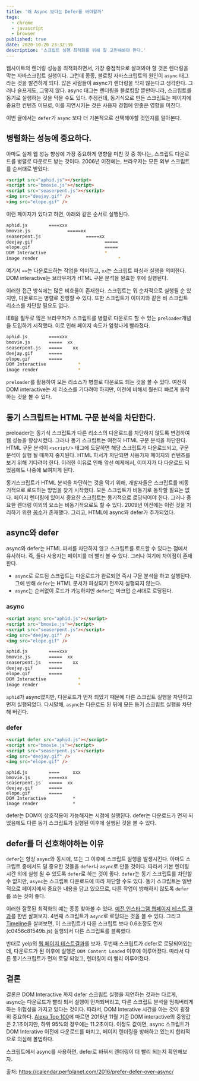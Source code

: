 ```yaml
---
title: '왜 Async 보다는 Defer를 써야할까'
tags:
  - chrome
  - javascript
  - browser
published: true
date: 2020-10-20 23:32:39
description: '스크립트 실행 최적화를 위해 잘 고민해봐야 한다.'
---
```


웹사이트의 렌더링 성능을 최적화하면서, 가장 중점적으로 살펴봐야 할 것은 렌더링을 막는 자바스크립트 실행이다. 그런데 종종, 블로킹 자바스크립트의 원인이 `async` 태그라는 것을 발견하게 되다. 많은 사람들이 async가 렌더링을 막지 않는다고 생각한다. 그러나 슬프게도, 그렇지 않다. async 태그는 렌더링을 블로킹할 뿐만아니라, 스크립트를 동기로 실행하는 것을 막을 수도 있다. 추정컨데, 동기식으로 만든 스크립트는 페이지에 중요한 컨텐츠 이므로, 이를 지연시키는 것은 사용자 경험에 안좋은 영향을 미친다.

이번 글에서는 `defer`가 `async` 보다 더 기본적으로 선택해야할 것인지를 알아본다.

## 병렬화는 성능에 중요하다.

아마도 실제 웹 성능 향상에 가장 중요하게 영향을 미친 것 중 하나는, 스크립트 다운로드를 병렬로 다운로드 받는 것이다. 2006년 이전에는, 브라우저는 모든 외부 스크립트를 순서대로 받았다.

```html
<script src="aphid.js"></script>
<script src="bmovie.js"></script>
<script src="seaserpent.js"></script>
<img src="deejay.gif" />
<img src="elope.gif" />
```

이런 페이지가 있다고 하면, 아래와 같은 순서로 실행된다.

```bash
aphid.js        ====xxx
bmovie.js              =====xx
seaserpent.js                 =====xx
deejay.gif                           =====
elope.gif                            =====
DOM Interactive                      *
image render                              *
```

여기서 `==`는 다운로드하는 작업을 의미하고, `xx`는 스크립트 파싱과 실행을 의미한다. DOM interactive는 브라우저가 HTML 구문 분석을 완효한 후에 실행된다.

이러한 접근 방식에는 많은 비효율이 존재한다. 스크립트는 뭐 순차적으로 실행될 순 있지만, 다운로드는 병렬로 진행할 수 있다. 또한 스크립트가 이미지와 같은 비 스크립트 리소스를 차단할 필요도 없다.

IE8을 필두로 많은 브라우저가 스크립트를 병렬로 다운로드 할 수 있는 `preloader`개념을 도입하기 시작했다. 이로 인해 페이지 속도가 엄청나게 빨라졌다.

```bash
aphid.js        ====xxx
bmovie.js       =====  xx
seaserpent.js   =====    xx
deejay.gif      =====
elope.gif       =====
DOM Interactive            *
image render               *
```

`preloader`를 활용하여 모든 리소스가 병렬로 다운로드 되는 것을 볼 수 있다. 여전히 DOM interactive는 세 리소스를 기다려야 하지만, 이전에 비해서 훨씬더 빠르게 동작하는 것을 볼 수 있다.

## 동기 스크립트는 HTML 구문 분석을 차단한다.

preloader는 동기식 스크립트가 다른 리소스의 다운로드를 차단하지 않도록 변경하여 웹 성능을 향상시켰다. 그러나 동기 스크립트는 여전히 HTML 구문 분석을 차단한다. HTML 구문 분석이 `<script/>` 태그에 도달하면 해당 스크립트가 다운로드되고, 구문 분석이 실행 될 때까지 중지된다. HTML 파서가 차단되면 사용가자 페이지의 컨텐츠를 보기 위해 기다려야 한다. 이러한 이유로 인해 앞선 예제에서, 이미지가 다 다운로드 되었음에도 나중에 뵤여지게 된다.

동기스크립트가 HTML 분석을 차단하는 것을 막기 위해, 개발자들은 스크립트를 비동기적으로 로드하는 방법을 찾기 시작했다. 모든 스크립트가 비동기로 동작할 필요는 없다. 페이지 렌더링에 있어서 중요한 스크립트는 동기적으로 로딩되어야 한다. 그러나 중요한 렌더링 이외의 요소는 비동기적으로도 할 수 있다. 2009년 이전에는 이런 것을 처리하기 위한 [꼼수](https://www.stevesouders.com/blog/2009/04/27/loading-scripts-without-blocking/)가 존재했다. 그리고, HTML에 async와 defer가 추가되었다.

## async와 defer

async와 defer는 HTML 파서를 차단하지 않고 스크립트를 로드할 수 있다는 점에서 유사하다. 즉, 둘다 사용자는 페이지를 더 빨리 볼 수 있다. 그러나 여기에 차이점이 존재한다.

- `async`로 로드된 스크립트는 다운로드가 완료되면 즉시 구문 분석을 하고 실행된다. 그에 반해 `defer`는 HTML 문서가 파싱되기 전까지 실행되지 않는다.
- `async`는 순서없이 로드가 가능하지만 `defer`는 마크업 순서대로 로딩된다.

### async

```html
<script async src="aphid.js"></script>
<script src="bmovie.js"></script>
<script src="seaserpent.js"></script>
<img src="deejay.gif" />
<img src="elope.gif" />
```

```bash
aphid.js        ====xxx
bmovie.js       =====  xx
seaserpent.js   =====    xx
deejay.gif      =====
elope.gif       =====
DOM Interactive            *
image render               *
```

`aphid`가 async였지만, 다운로드가 먼저 되었기 때문에 다른 스크립트 실행을 차단하고 먼저 실행되었다. 다시말해, `async`는 다운로드 된 뒤에 모든 동기 스크립트 실행을 차단해 버린다.

### defer

```html
<script defer src="aphid.js"></script>
<script src="bmovie.js"></script>
<script src="seaserpent.js"></script>
<img src="deejay.gif" />
<img src="elope.gif" />
```

```
aphid.js        ====     xxx
bmovie.js       =====xx
seaserpent.js   =====  xx
deejay.gif      =====
elope.gif       =====
DOM Interactive          *
image render             *
```

defer는 DOM이 상호작용이 가능해지는 시점에 실행된다. defer는 다운로드가 먼저 되었음에도 다른 동기 스크립트가 실행된 이후에 실행된 것을 볼 수 있다.

## defer를 더 선호해야하는 이유

`defer`는 항상 `async`와 동시에, 또는 그 이후에 스크립트 실행을 발생시킨다. 아마도 스크립트 중에서도 덜 중요한 것들을 `defer`나 `async`로 만들 것이다. 따라서 기본 렌더링 시간 외에 실행 될 수 있도록 `defer`로 하는 것이 좋다. `defer`는 동기 스크립트를 차단할 수 없지만, `async`는 스크립트 다운로드에 따라 차단할 수도 있다. 동기 스크립트는 일반적으로 페이지에서 중요한 내용을 담고 있으므로, 다른 작업이 방해하지 않도록 `defer`를 쓰는 것이 좋다.

이러한 잘못된 최적화의 예는 종종 찾아볼 수 있다. [예전 인스타그램 웹페이지 테스트 결과](https://www.webpagetest.org/result/161204_ZY_9a82d23e52565194cb985a10cf8d5465/2/details/)를 한번 살펴보자. 4번째 스크립트가 `async`로 로딩되는 것을 볼 수 있다. 그리고 [Timeline](https://www.webpagetest.org/chrome/timeline.php?test=161204_ZY_9a82d23e52565194cb985a10cf8d5465&run=2)을 살펴보면, 이 스크립트가 다른 스크립트 보다 0.6초정도 먼저 (c0456c81549b.js) 실행되서 다른 스크립트를 블록했다.

반대로 yelp의 [웹 페이지 테스트결과](https://www.webpagetest.org/result/161206_RP_DBM/3/details/)를 보자. 두번째 스크립트가 defer로 로딩되어있는데, 다운로드가 된 이후에 실행은 `DOM Content Loaded` 이후에 이루어졌다. 따라서 다른 동기스크립트가 먼저 로딩 되었고, 렌더링이 더 빨리 이루어졌다.

## 결론

결론은 DOM Interactive 까지 defer 스크립트 실행을 지연하는 것과는 다르게, async는 다운로드가 빨리 되서 실행이 먼저되버리고, 다른 스크립트 분석을 멈춰버리게 하는 위험성을 가지고 있다는 것이다. 따라서, DOM Interative 시간을 아는 것이 굉장히 중요하다. [Alexa Top 100](https://www.alexa.com/topsites)에 따르면 2016년 11월 기준 DOM interactive의 중앙값은 2.1초이지만, 하위 95%의 경우에는 11.2초이다. 이정도 값이면, async 스크립트가 DOM Interative 이전에 다운로드를 마치고, 페이지 렌더링을 방해하고 있는지 합리적으로 의심해 볼법하다.

스크립트에서 async를 사용하면, defer로 바꿔서 렌더링이 더 빨리 되는지 확인해보자.

출처: https://calendar.perfplanet.com/2016/prefer-defer-over-async/
